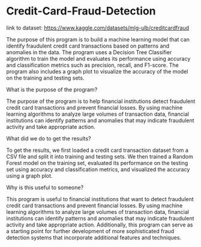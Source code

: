 # Credit-Card-Fraud-Detection
link to dataset: https://www.kaggle.com/datasets/mlg-ulb/creditcardfraud

The purpose of this program is to build a machine learning model that can identify fraudulent credit card transactions based on patterns and anomalies in the data. The program uses a Decision Tree Classifier algorithm to train the model and evaluates its performance using accuracy and classification metrics such as precision, recall, and F1-score. The program also includes a graph plot to visualize the accuracy of the model on the training and testing sets.

What is the purpose of the program?

The purpose of the program is to help financial institutions detect fraudulent credit card transactions and prevent financial losses. By using machine learning algorithms to analyze large volumes of transaction data, financial institutions can identify patterns and anomalies that may indicate fraudulent activity and take appropriate action.

What did we do to get the results?

To get the results, we first loaded a credit card transaction dataset from a CSV file and split it into training and testing sets. We then trained a Random Forest model on the training set, evaluated its performance on the testing set using accuracy and classification metrics, and visualized the accuracy using a graph plot.

Why is this useful to someone?

This program is useful to financial institutions that want to detect fraudulent credit card transactions and prevent financial losses. By using machine learning algorithms to analyze large volumes of transaction data, financial institutions can identify patterns and anomalies that may indicate fraudulent activity and take appropriate action. Additionally, this program can serve as a starting point for further development of more sophisticated fraud detection systems that incorporate additional features and techniques.






